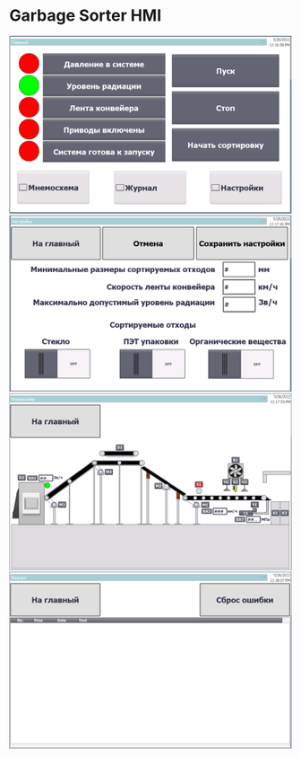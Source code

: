# Garbage Sorter HMI

![Alt text](https://raw.githubusercontent.com/vovingyd/Programs-for-simulation/main/HMI%20Screens/Garbage%20Sorter%20HMI/1.PNG "a title")
![Alt text](https://raw.githubusercontent.com/vovingyd/Programs-for-simulation/main/HMI%20Screens/Garbage%20Sorter%20HMI/2.PNG "a title")
![Alt text](https://raw.githubusercontent.com/vovingyd/Programs-for-simulation/main/HMI%20Screens/Garbage%20Sorter%20HMI/3.PNG "a title")
![Alt text](https://raw.githubusercontent.com/vovingyd/Programs-for-simulation/main/HMI%20Screens/Garbage%20Sorter%20HMI/4.PNG "a title")
